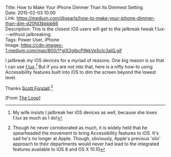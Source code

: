 Title: How to Make Your iPhone Dimmer Than Its Dimmest Setting  
Date: 2015-02-03 10:00  
Link: https://medium.com/@searls/how-to-make-your-iphone-dimmer-than-dim-d20fd3bbbb66  
Description: This is the closest iOS users will get to the jailbreak tweak f.lux---without jailbreaking.  
Tags: Power User, iPhone  
Image: https://cdn-images-1.medium.com/max/800/1*glX2gIbcP9kkVeSclc3aIQ.gif  

I jailbreak my iOS devices for a myriad of reasons. One big reason is so that I can use [f.lux][justgetflux].[^f] But if you are not into that, here is a nifty how-to using Accessibility features built into iOS to dim the screen beyond the lowest level.

Thanks [Scott Forstall][wikipedia].[^sf]

[From [The Loop][loopinsight]]

[^f]: My wife insists I jailbreak her iOS devices as well, because she loves f.lux as much as I do! 
[^sf]: Though he never corroborated as much, it is widely held that he spearheaded the movement to bring Accessibility features to iOS. It's sad he's no longer at Apple. Though, obviously, Apple's previous 'silo' approach to their departments would never had lead to the integrated features available to iOS 8 and OS X 10.10

[justgetflux]: https://justgetflux.com/ "f.lux"
[loopinsight]: http://www.loopinsight.com/2015/02/03/how-to-make-your-iphone-dimmer-than-its-dimmest-setting/ "Source post from The Loop"
[wikipedia]: https://en.wikipedia.org/wiki/Scott_Forstall "Wikipedia: Scott Forstall"